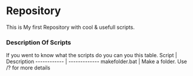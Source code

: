 # Repository
 This is My first Repository with cool & usefull scripts.
 ### Description Of Scripts
 If you went to know what the scripts do you can you this table.
 Script | Description
------------ | -------------
makefolder.bat | Make a folder. Use /? for more details